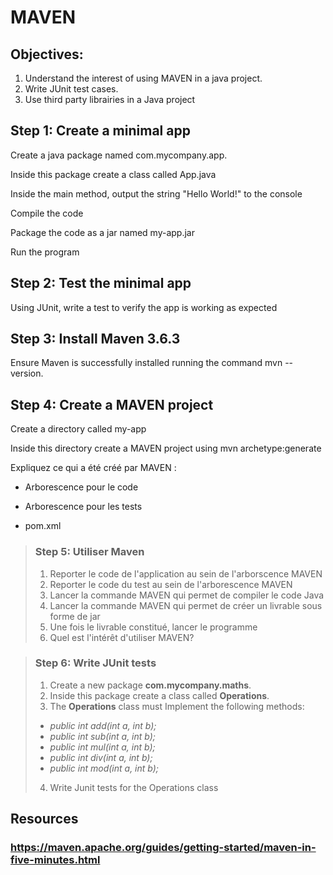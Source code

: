 # MAVEN
## Objectives:

1. Understand the interest of using MAVEN in a java project.
2. Write JUnit test cases.
3. Use third party librairies in a Java project



## Step 1: Create a minimal app

Create a java package named com.mycompany.app.

Inside this package create a class called App.java

Inside the main method, output the string "Hello World!" to the console

Compile the code

Package the code as a jar named my-app.jar

Run the program

## Step 2: Test the minimal app
Using JUnit, write a test to verify the app is working as expected

## Step 3: Install Maven 3.6.3
Ensure Maven is successfully installed running the command mvn --version.

## Step 4: Create a MAVEN project  
Create a directory called my-app

Inside this directory create a MAVEN project using mvn archetype:generate

Expliquez ce qui a été créé par MAVEN :	

- Arborescence pour le code	

- Arborescence pour les tests	

- pom.xml

> ### Step 5: Utiliser Maven 
>
> 1. Reporter le code de l'application au sein de l'arborscence MAVEN 
> 2. Reporter le code du test au sein de l'arborescence MAVEN
> 3. Lancer la commande MAVEN qui permet de compiler le code Java
> 4. Lancer la commande MAVEN qui permet de créer un livrable sous forme de jar
> 5. Une fois le livrable constitué, lancer le programme
> 6. Quel est l'intérêt d'utiliser MAVEN?


> ### Step 6: Write JUnit tests
> 
> 1. Create a new package **com.mycompany.maths**.
> 2. Inside this package  create a class called **Operations**.
> 3. The **Operations** class must Implement the following methods:
> 	- *public int add(int a, int b);*
> 	- *public int sub(int a, int b);*
> 	- *public int mul(int a, int b);*
> 	- *public int div(int a, int b);*
> 	- *public int mod(int a, int b);*
> 4. Write Junit tests for the Operations class 









## Resources
### https://maven.apache.org/guides/getting-started/maven-in-five-minutes.html




